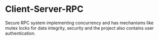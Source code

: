 # Client-Server-RPC
Secure RPC system implementing concurrency and has mechanisms like mutex locks for data integrity, security and the project also contains user authentication. 
